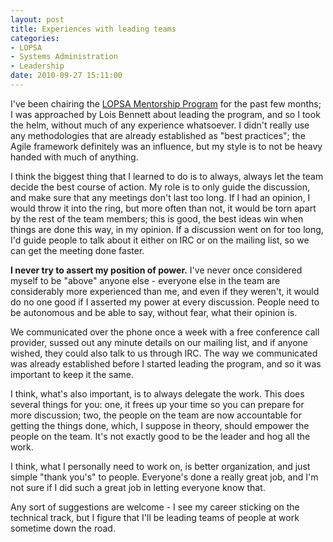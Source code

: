 ```yaml
---
layout: post
title: Experiences with leading teams
categories:
- LOPSA
- Systems Administration
- Leadership
date: 2010-09-27 15:11:00
---
```


I've been chairing the [LOPSA Mentorship Program][1] for the past few months;
I was approached by Lois Bennett about leading the program, and so I took
the helm, without much of any experience whatsoever.  I didn't really use
any methodologies that are already established as "best practices"; the Agile
framework definitely was an influence, but my style is to not be heavy handed
with much of anything.

I think the biggest thing that I learned to do is to always, always let the
team decide the best course of action.  My role is to only guide the
discussion, and make sure that any meetings don't last too long.  If I had
an opinion, I would throw it into the ring, but more often than not, it would
be torn apart by the rest of the team members; this is good, the best ideas
win when things are done this way, in my opinion.  If a discussion went on
for too long, I'd guide people to talk about it either on IRC or on the
mailing list, so we can get the meeting done faster.

**I never try to assert my position of power.**  I've never once considered
myself to be "above" anyone else - everyone else in the team are considerably
more experienced than me, and even if they weren't, it would do no one good
if I asserted my power at every discussion.  People need to be autonomous
and be able to say, without fear, what their opinion is.

We communicated over the phone once a week with a free conference call
provider, sussed out any minute details on our mailing list, and if anyone
wished, they could also talk to us through IRC.  The way we communicated was
already established before I started leading the program, and so it was
important to keep it the same.

I think, what's also important, is to always delegate the work.  This does
several things for you: one, it frees up your time so you can prepare for
more discussion; two, the people on the team are now accountable for getting
the things done, which, I suppose in theory, should empower the people on the
team.  It's not exactly good to be the leader and hog all the work.

I think, what I personally need to work on, is better organization, and
just simple "thank you's" to people.  Everyone's done a really great job,
and I'm not sure if I did such a great job in letting everyone know that.

Any sort of suggestions are welcome - I see my career sticking on the technical
track, but I figure that I'll be leading teams of people at work sometime
down the road.

[1]: http://lopsa.org/mentor